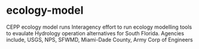 # ecology-model
CEPP ecology model runs
Interagency effort to run ecology modelling tools to evaulate Hydrology operation alternatives for South Florida. 
Agencies include, USGS, NPS, SFWMD, Miami-Dade County, Army Corp of Engineers
